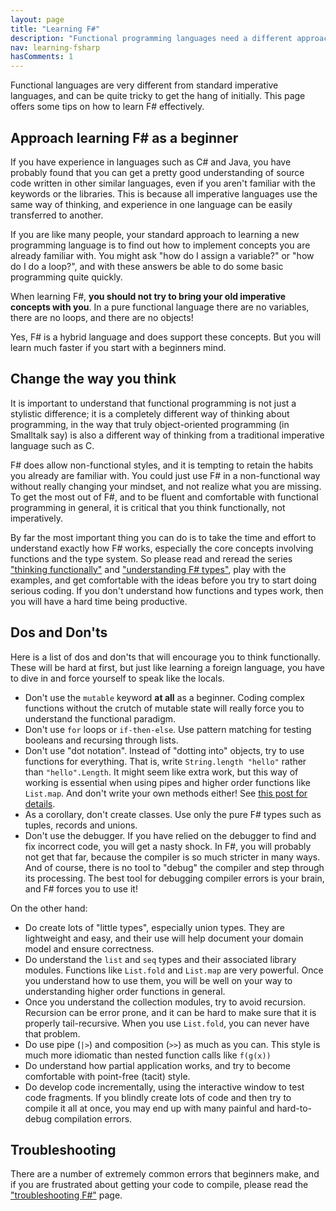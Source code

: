 ```yaml
---
layout: page
title: "Learning F#"
description: "Functional programming languages need a different approach"
nav: learning-fsharp
hasComments: 1
---
```


Functional languages are very different from standard imperative languages, and can be quite tricky to get the hang of initially.  This page offers some tips on how to learn F# effectively.

## Approach learning F# as a beginner ##

If you have experience in languages such as C# and Java, you have probably found that you can get a pretty good understanding of source code written in other similar languages, even if you aren't familiar with the keywords or the libraries. This is because all imperative languages use the same way of thinking, and experience in one language can be easily transferred to another.

If you are like many people, your standard approach to learning a new programming language is to find out how to implement concepts you are already familiar with. You might ask "how do I assign a variable?" or "how do I do a loop?", and with these answers be able to do some basic programming quite quickly.

When learning F#, **you should not try to bring your old imperative concepts with you**. In a pure functional language there are no variables, there are no loops, and there are no objects!

Yes, F# is a hybrid language and does support these concepts. But you will learn much faster if you start with a beginners mind.

## Change the way you think ##

It is important to understand that functional programming is not just a stylistic difference; it is a completely different way of thinking about programming, in the way that truly object-oriented programming (in Smalltalk say) is also a different way of thinking from a traditional imperative language such as C.

F# does allow non-functional styles, and it is tempting to retain the habits you already are familiar with. You could just use F# in a non-functional way without really changing your mindset, and not realize what you are missing. To get the most out of F#, and to be fluent and comfortable with functional programming in general, it is critical that you think functionally, not imperatively.

By far the most important thing you can do is to take the time and effort to understand exactly how F# works, especially the core concepts involving functions and the type system.  So please read and reread the series ["thinking functionally"](/series/thinking-functionally.html) and ["understanding F# types"](/series/understanding-fsharp-types.html), play with the examples, and get comfortable with the ideas before you try to start doing serious coding. If you don't understand how functions and types work, then you will have a hard time being productive.

## Dos and Don'ts ##

Here is a list of dos and don'ts that will encourage you to think functionally. These will be hard at first, but just like learning a foreign language, you have to dive in and force yourself to speak like the locals.

* Don't use the `mutable` keyword **at all** as a beginner. Coding complex functions without the crutch of mutable state will really force you to understand the functional paradigm.
* Don't use `for` loops or `if-then-else`. Use pattern matching for testing booleans and recursing through lists.
* Don't use "dot notation". Instead of "dotting into" objects, try to use functions for everything. That is, write `String.length "hello"` rather than `"hello".Length`. It might seem like extra work, but this way of working is essential when using pipes and higher order functions like `List.map`. And don't write your own methods either! See [this post for details](/posts/type-extensions/#downsides-of-methods).
* As a corollary, don't create classes. Use only the pure F# types such as tuples, records and unions.
* Don't use the debugger. If you have relied on the debugger to find and fix incorrect code, you will get a nasty shock. In F#, you will probably not get that far, because the compiler is so much stricter in many ways.  And of course, there is no tool to "debug" the compiler and step through its processing.  The best tool for debugging compiler errors is your brain, and F# forces you to use it!

On the other hand:

* Do create lots of "little types", especially union types. They are lightweight and easy, and their use will help document your domain model and ensure correctness.
* Do understand the `list` and `seq` types and their associated library modules. Functions like `List.fold` and `List.map` are very powerful. Once you understand how to use them, you will be well on your way to understanding higher order functions in general.
* Once you understand the collection modules, try to avoid recursion. Recursion can be error prone, and it can be hard to make sure that it is properly tail-recursive. When you use `List.fold`, you can never have that problem.
* Do use pipe (`|>`) and composition (`>>`) as much as you can. This style is much more idiomatic than nested function calls like `f(g(x))`
* Do understand how partial application works, and try to become comfortable with point-free (tacit) style.
* Do develop code incrementally, using the interactive window to test code fragments. If you blindly create lots of code and then try to compile it all at once, you may end up with many painful and hard-to-debug compilation errors.

## Troubleshooting ##

There are a number of extremely common errors that beginners make, and if you are frustrated about getting your code to compile, please read the ["troubleshooting F#"](/troubleshooting-fsharp/) page.

